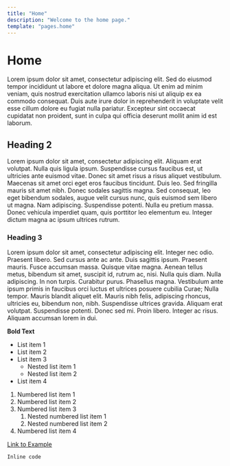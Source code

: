 ```yaml
---
title: "Home"
description: "Welcome to the home page."
template: "pages.home"
---
```


# Home

Lorem ipsum dolor sit amet, consectetur adipiscing elit. Sed do eiusmod tempor incididunt ut labore et dolore magna aliqua. Ut enim ad minim veniam, quis nostrud exercitation ullamco laboris nisi ut aliquip ex ea commodo consequat. Duis aute irure dolor in reprehenderit in voluptate velit esse cillum dolore eu fugiat nulla pariatur. Excepteur sint occaecat cupidatat non proident, sunt in culpa qui officia deserunt mollit anim id est laborum.

## Heading 2

Lorem ipsum dolor sit amet, consectetur adipiscing elit. Aliquam erat volutpat. Nulla quis ligula ipsum. Suspendisse cursus faucibus est, ut ultricies ante euismod vitae. Donec sit amet risus a risus aliquet vestibulum. Maecenas sit amet orci eget eros faucibus tincidunt. Duis leo. Sed fringilla mauris sit amet nibh. Donec sodales sagittis magna. Sed consequat, leo eget bibendum sodales, augue velit cursus nunc, quis euismod sem libero ut magna. Nam adipiscing. Suspendisse potenti.  Nulla eu pretium massa. Donec vehicula imperdiet quam, quis porttitor leo elementum eu. Integer dictum magna ac ipsum ultrices rutrum.

### Heading 3

Lorem ipsum dolor sit amet, consectetur adipiscing elit. Integer nec odio. Praesent libero. Sed cursus ante ac ante. Duis sagittis ipsum. Praesent mauris. Fusce accumsan massa. Quisque vitae magna. Aenean tellus metus, bibendum sit amet, suscipit id, rutrum ac, nisi. Nulla quis diam. Nulla adipiscing. In non turpis. Curabitur purus. Phasellus magna. Vestibulum ante ipsum primis in faucibus orci luctus et ultrices posuere cubilia Curae; Nulla tempor. Mauris blandit aliquet elit. Mauris nibh felis, adipiscing rhoncus, ultricies eu, bibendum non, nibh. Suspendisse ultrices gravida.  Aliquam erat volutpat.  Suspendisse potenti.  Donec sed mi.  Proin libero.  Integer ac risus.  Aliquam accumsan lorem in dui.

**Bold Text**

*   List item 1
*   List item 2
*   List item 3
    *   Nested list item 1
    *   Nested list item 2
*   List item 4

1.  Numbered list item 1
2.  Numbered list item 2
3.  Numbered list item 3
    1.  Nested numbered list item 1
    2.  Nested numbered list item 2
4.  Numbered list item 4

[Link to Example](https://www.example.com)

`Inline code`